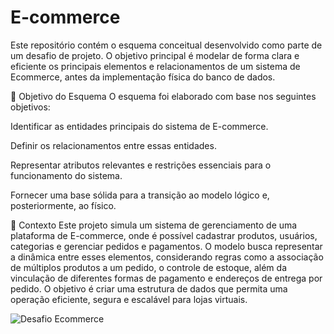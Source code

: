 # E-commerce
Este repositório contém o esquema conceitual desenvolvido como parte de um desafio de projeto. O objetivo principal é modelar de forma clara e eficiente os principais elementos e relacionamentos de um sistema de Ecommerce, antes da implementação física do banco de dados.

📄 Objetivo do Esquema
O esquema foi elaborado com base nos seguintes objetivos:

Identificar as entidades principais do sistema de E-commerce.

Definir os relacionamentos entre essas entidades.

Representar atributos relevantes e restrições essenciais para o funcionamento do sistema.

Fornecer uma base sólida para a transição ao modelo lógico e, posteriormente, ao físico.

🧩 Contexto 
Este projeto simula um sistema de gerenciamento de uma plataforma de E-commerce, onde é possível cadastrar produtos, usuários, categorias e gerenciar pedidos e pagamentos. O modelo busca representar a dinâmica entre esses elementos, considerando regras como a associação de múltiplos produtos a um pedido, o controle de estoque, além da vinculação de diferentes formas de pagamento e endereços de entrega por pedido. O objetivo é criar uma estrutura de dados que permita uma operação eficiente, segura e escalável para lojas virtuais.

![Desafio Ecommerce](https://github.com/user-attachments/assets/742f9174-5035-48ac-8f29-2932c99968b4)
